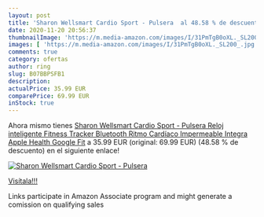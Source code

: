 ```yaml
---
layout: post
title: 'Sharon Wellsmart Cardio Sport - Pulsera  al 48.58 % de descuento'
date: 2020-11-20 20:56:37
thumbnailImage: 'https://m.media-amazon.com/images/I/31PmTgB0oXL._SL200_.jpg'
images: [ 'https://m.media-amazon.com/images/I/31PmTgB0oXL._SL200_.jpg' ]
comments: true
category: ofertas
author: ring
slug: B07BBPSFB1
description:
actualPrice: 35.99 EUR
comparePrice: 69.99 EUR
inStock: true
---
```


Ahora mismo tienes [Sharon Wellsmart Cardio Sport - Pulsera Reloj inteligente Fitness Tracker  Bluetooth Ritmo Cardíaco  Impermeable  Integra Apple Health Google Fit](https://www.amazon.es/dp/B07BBPSFB1/?tag=tolees-21) a 35.99 EUR (original: 69.99 EUR) (48.58 %  de descuento) en el siguiente enlace!

[![Sharon Wellsmart Cardio Sport - Pulsera ](https://m.media-amazon.com/images/I/31PmTgB0oXL._SL200_.jpg)](https://www.amazon.es/dp/B07BBPSFB1/?tag=tolees-21)

[Visítala!!!](https://www.amazon.es/dp/B07BBPSFB1/?tag=tolees-21)

Links participate in Amazon Associate program and might generate a comission on qualifying sales

